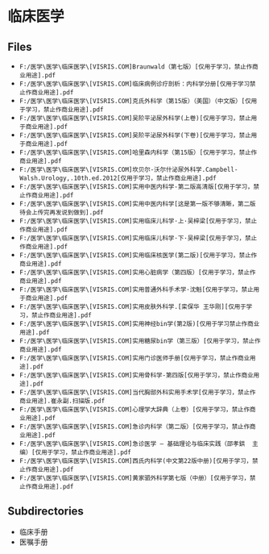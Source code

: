 # 临床医学

## Files

- `F:/医学\医学\临床医学\[VISRIS.COM]Braunwald（第七版）[仅用于学习，禁止作商业用途].pdf`
- `F:/医学\医学\临床医学\[VISRIS.COM]临床病例诊疗剖析：内科学分册[仅用于学习禁止作商业用途].pdf`
- `F:/医学\医学\临床医学\[VISRIS.COM]克氏外科学（第15版）（美国）（中文版）[仅用于学习，禁止作商业用途].pdf`
- `F:/医学\医学\临床医学\[VISRIS.COM]吴阶平泌尿外科学(上卷)[仅用于学习，禁止用于商业用途].pdf`
- `F:/医学\医学\临床医学\[VISRIS.COM]吴阶平泌尿外科学(下卷)[仅用于学习，禁止用于商业用途].pdf`
- `F:/医学\医学\临床医学\[VISRIS.COM]哈里森内科学（第15版）[仅用于学习，禁止作商业用途].pdf`
- `F:/医学\医学\临床医学\[VISRIS.COM]坎贝尔-沃尔什泌尿外科学.Campbell-Walsh.Urology,.10th.ed.2012[仅用于学习，禁止作商业用途].pdf`
- `F:/医学\医学\临床医学\[VISRIS.COM]实用中医内科学-第二版高清版[仅用于学习，禁止作商业用途].pdf`
- `F:/医学\医学\临床医学\[VISRIS.COM]实用中医内科学[这是第一版不够清晰，第二版待会上传完再发说到做到].pdf`
- `F:/医学\医学\临床医学\[VISRIS.COM]实用临床儿科学·上·吴梓梁[仅用于学习，禁止作商业用途].pdf`
- `F:/医学\医学\临床医学\[VISRIS.COM]实用临床儿科学·下·吴梓梁[仅用于学习，禁止作商业用途].pdf`
- `F:/医学\医学\临床医学\[VISRIS.COM]实用临床核医学(第二版)[仅用于学习，禁止作商业用途].pdf`
- `F:/医学\医学\临床医学\[VISRIS.COM]实用心脏病学（第四版）[仅用于学习，禁止作商业用途].pdf`
- `F:/医学\医学\临床医学\[VISRIS.COM]实用普通外科手术学·沈魁[仅用于学习，禁止用于商业用途].pdf`
- `F:/医学\医学\临床医学\[VISRIS.COM]实用皮肤外科学.[栾保华 王华刚][仅用于学习，禁止作商业用途].pdf`
- `F:/医学\医学\临床医学\[VISRIS.COM]实用神经bin学(第2版)[仅用于学习禁止作商业用途].pdf`
- `F:/医学\医学\临床医学\[VISRIS.COM]实用糖尿bin学（第三版）[仅用于学习，禁止作商业用途].pdf`
- `F:/医学\医学\临床医学\[VISRIS.COM]实用门诊医师手册[仅用于学习，禁止作商业用途].pdf`
- `F:/医学\医学\临床医学\[VISRIS.COM]实用骨科学-第四版[仅用于学习，禁止作商业用途].pdf`
- `F:/医学\医学\临床医学\[VISRIS.COM]当代胸部外科实用手术学[仅用于学习，禁止作商业用途].崔永副.扫描版.pdf`
- `F:/医学\医学\临床医学\[VISRIS.COM]心理学大辞典（上卷）[仅用于学习，禁止作商业用途].pdf`
- `F:/医学\医学\临床医学\[VISRIS.COM]急诊内科学（第二版）[仅用于学习，禁止作商业用途].pdf`
- `F:/医学\医学\临床医学\[VISRIS.COM]急诊医学 — 基础理论与临床实践（邵孝鉷  主编）[仅用于学习，禁止作商业用途].pdf`
- `F:/医学\医学\临床医学\[VISRIS.COM]西氏内科学(中文第22版中册)[仅用于学习，禁止作商业用途].pdf`
- `F:/医学\医学\临床医学\[VISRIS.COM]黄家驷外科学第七版（中册）[仅用于学习，禁止作商业用途].pdf`

## Subdirectories

- 临床手册
- 医嘱手册
